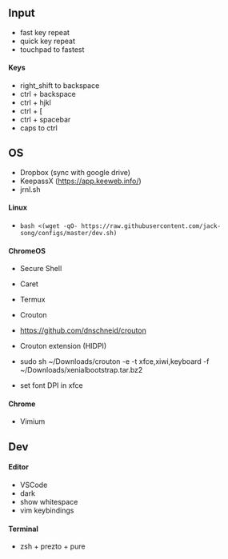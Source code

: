 ## Input
 - fast key repeat
 - quick key repeat
 - touchpad to fastest

#### Keys
 - right_shift to backspace
 - ctrl + backspace
 - ctrl + hjkl
 - ctrl + [
 - ctrl + spacebar
 - caps to ctrl

## OS
 - Dropbox (sync with google drive)
 - KeepassX (https://app.keeweb.info/)
 - jrnl.sh
 
#### Linux
 - `bash <(wget -qO- https://raw.githubusercontent.com/jack-song/configs/master/dev.sh)`

#### ChromeOS
 - Secure Shell
 - Caret
 - Termux

 - Crouton
 - https://github.com/dnschneid/crouton
 - Crouton extension (HIDPI)
 - sudo sh ~/Downloads/crouton -e -t xfce,xiwi,keyboard -f ~/Downloads/xenialbootstrap.tar.bz2
 - set font DPI in xfce
 
#### Chrome
 - Vimium

## Dev

#### Editor
 - VSCode
 - dark
 - show whitespace
 - vim keybindings

#### Terminal
 - zsh + prezto + pure
